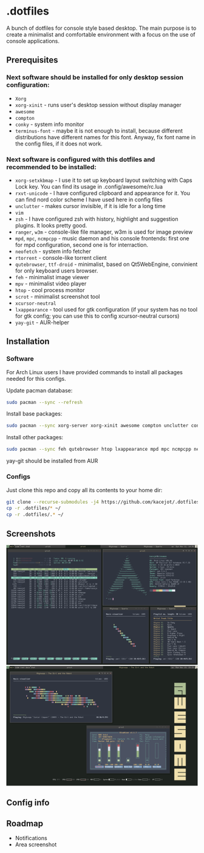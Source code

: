 # .dotfiles
A bunch of dotfiles for console style based desktop. The main purpose is to create a minimalist and comfortable environment with a focus on the use of console applications.

## Prerequisites
### Next software should be installed for only desktop session configuration:
* `Xorg`
* `xorg-xinit` - runs user's desktop session without display manager
* `awesome`
* `compton`
* `conky` - system info monitor
* `terminus-font` - maybe it is not enough to install, because different distributions have different names for this font. Anyway, fix font name in the config files, if it does not work.

### Next software is configured with this dotfiles and recommended to be installed:
* `xorg-setxkbmap` - I use it to set up keyboard layout switching with Caps Lock key. You can find its usage in .config/awesome/rc.lua
* `rxvt-unicode` - I have configured clipboard and appearance for it. You can find nord color scheme I have used here in config files
* `unclutter` - makes cursor invisible, if it is idle for a long time
* `vim`
* `zsh` - I have configured zsh with history, highlight and suggestion plugins. It looks pretty good.
* `ranger`, `w3m` - console-like file manager, w3m is used for image preview
* `mpd`, `mpc`, `ncmpcpp` - music daemon and his console frontends: first one for mpd configuration, second one is for interraction.
* `neofetch` - system info fetcher
* `rtorrent` - console-like torrent client
* `qutebrowser`, `ttf-droid` - minimalist, based on Qt5WebEngine, convinient for only keyboard users browser.
* `feh` - minimalist image viewer
* `mpv` - minimalist video player
* `htop` - cool process monitor
* `scrot` - minimalist screenshot tool
* `xcursor-neutral`
* `lxappearance` - tool used for gtk configuration (if your system has no tool for gtk config; you can use this to config xcursor-neutral cursors)
* `yay-git` - AUR-helper

## Installation
### Software
For Arch Linux users I have provided commands to install all packages needed for this configs.

Update pacman database:
```bash
sudo pacman --sync --refresh
```
Install base packages:
```bash
sudo pacman --sync xorg-server xorg-xinit awesome compton unclutter conky terminus-font
```
Install other packages:
```bash
sudo pacman --sync feh qutebrowser htop lxappearance mpd mpc ncmpcpp neofetch rtorrent scrot ttf-droid xcursor-neutral ranger rxvt-unicode vim zsh xorg-setxkbmap mpv
```
yay-git should be installed from AUR

### Configs
Just clone this repo and copy all its contents to your home dir:
```bash
git clone --recurse-submodules -j4 https://github.com/kacejot/.dotfiles.git
cp -r .dotfiles/* ~/
cp -r .dotfiles/.* ~/
```

## Screenshots
![](screenshots/1.png)
![](screenshots/2.png)
## Config info

## Roadmap
* Notifications
* Area screenshot
